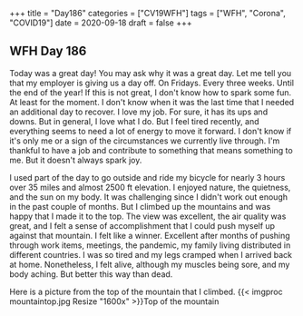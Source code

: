 +++
title = "Day186"
categories = ["CV19WFH"]
tags = ["WFH", "Corona", "COVID19"]
date = 2020-09-18
draft = false
+++

## WFH Day 186

Today was a great day! You may ask why it was a great day. Let me tell you that my employer is giving us a day off. On Fridays. Every three weeks. Until the end of the year! If this is not great, I don't know how to spark some fun. At least for the moment.
I don't know when it was the last time that I needed an additional day to recover. I love my job. For sure, it has its ups and downs. But in general, I love what I do. But I feel tired recently, and everything seems to need a lot of energy to move it forward. I don't know if it's only me or a sign of the circumstances we currently live through. I'm thankful to have a job and contribute to something that means something to me. But it doesn't always spark joy.

I used part of the day to go outside and ride my bicycle for nearly 3 hours over 35 miles and almost 2500 ft elevation. I enjoyed nature, the quietness, and the sun on my body. It was challenging since I didn't work out enough in the past couple of months. But I climbed up the mountains and was happy that I made it to the top. The view was excellent, the air quality was great, and I felt a sense of accomplishment that I could push myself up against that mountain. I felt like a winner. Excellent after months of pushing through work items, meetings, the pandemic, my family living distributed in different countries.
I was so tired and my legs cramped when I arrived back at home. Nonetheless, I felt alive, although my muscles being sore, and my body aching. But better this way than dead.

Here is a picture from the top of the mountain that I climbed.
{{< imgproc mountaintop.jpg Resize "1600x" >}}Top of the mountain
